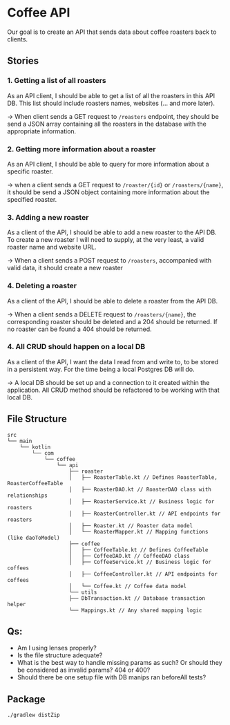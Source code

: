 # Coffee API

Our goal is to create an API that sends data about coffee roasters back to clients.

## Stories

### 1. Getting a list of all roasters

As an API client, I should be able to get a list of all the roasters in this API DB.
This list should include roasters names, websites (... and more later).

-> When client sends a GET request to `/roasters` endpoint, they should be send a JSON array containing all the roasters
in the database with the appropriate information.

### 2. Getting more information about a roaster

As an API client, I should be able to query for more information about a specific roaster.

-> when a client sends a GET request to `/roaster/{id}` or `/roasters/{name}`, it should be send a JSON object
containing more information about the specified roaster.

### 3. Adding a new roaster

As a client of the API, I should be able to add a new roaster to the API DB. To create a new roaster I will need to
supply, at the very least, a valid roaster name and website URL.

-> When a client sends a POST request to `/roasters`, accompanied with valid data, it should create a new roaster

### 4. Deleting a roaster

As a client of the API, I should be able to delete a roaster from the API DB.

-> When a client sends a DELETE request to `/roasters/{name}`, the corresponding roaster should be deleted and a 204
should be returned.
If no roaster can be found a 404 should be returned.

### 4. All CRUD should happen on a local DB

As a client of the API, I want the data I read from and write to, to be stored in a persistent way. For the time being a
local Postgres DB will do.

-> A local DB should be set up and a connection to it created within the application.
All CRUD method should be refactored to be working with that local DB.

## File Structure

    src
    └── main
        └── kotlin
            └── com
                └── coffee
                    └── api
                        ├── roaster
                        │   ├── RoasterTable.kt // Defines RoasterTable, RoasterCoffeeTable
                        │   ├── RoasterDAO.kt // RoasterDAO class with relationships
                        │   ├── RoasterService.kt // Business logic for roasters
                        │   ├── RoasterController.kt // API endpoints for roasters
                        │   ├── Roaster.kt // Roaster data model
                        │   └── RoasterMapper.kt // Mapping functions (like daoToModel)
                        ├── coffee
                        │   ├── CoffeeTable.kt // Defines CoffeeTable
                        │   ├── CoffeeDAO.kt // CoffeeDAO class
                        │   ├── CoffeeService.kt // Business logic for coffees
                        │   ├── CoffeeController.kt // API endpoints for coffees
                        │   └── Coffee.kt // Coffee data model
                        └── utils
                        ├── DbTransaction.kt // Database transaction helper
                        └── Mappings.kt // Any shared mapping logic

## Qs:

- Am I using lenses properly?
- Is the file structure adequate?
- What is the best way to handle missing params as such? Or should they be considered as invalid params? 404 or 400?
- Should there be one setup file with DB manips ran beforeAll tests?

## Package

```
./gradlew distZip
```

